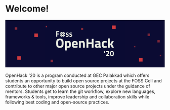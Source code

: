 # Welcome!

![](.gitbook/assets/openhack-banner.png)

OpenHack '20 is a program conducted at GEC Palakkad which offers students an opportunity to build open source projects at the FOSS Cell and contribute to other major open source projects under the guidance of mentors. Students get to learn the git workflow, explore new languages, frameworks & tools, improve leadership and collaboration skills while following best coding and open-source practices.

